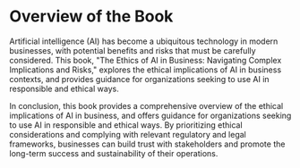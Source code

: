 Overview of the Book
=============================================

Artificial intelligence (AI) has become a ubiquitous technology in modern businesses, with potential benefits and risks that must be carefully considered. This book, "The Ethics of AI in Business: Navigating Complex Implications and Risks," explores the ethical implications of AI in business contexts, and provides guidance for organizations seeking to use AI in responsible and ethical ways.

In conclusion, this book provides a comprehensive overview of the ethical implications of AI in business, and offers guidance for organizations seeking to use AI in responsible and ethical ways. By prioritizing ethical considerations and complying with relevant regulatory and legal frameworks, businesses can build trust with stakeholders and promote the long-term success and sustainability of their operations.
